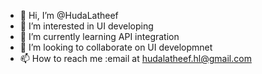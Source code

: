 - 👋 Hi, I’m @HudaLatheef
- 👀 I’m interested in UI developing
- 🌱 I’m currently learning API integration
- 💞️ I’m looking to collaborate on UI developmnet
- 📫 How to reach me :email at hudalatheef.hl@gmail.com

